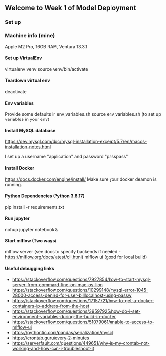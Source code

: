 ## Welcome to Week 1 of Model Deployment

### Set up

### Machine info (mine)
Apple M2 Pro, 16GB RAM, Ventura 13.3.1

#### Set up VirtualEnv
virtualenv venv
source venv/bin/activate

#### Teardown virtual env
deactivate

#### Env variables

Provide some defaults in env_variables.sh
source env_variables.sh (to set up variables in your env)

#### Install MySQL database
https://dev.mysql.com/doc/mysql-installation-excerpt/5.7/en/macos-installation-notes.html

I set up a username "application" and password "passpass"

#### Install Docker
https://docs.docker.com/engine/install/
Make sure your docker deamon is running. 


#### Python Dependencies (Python 3.8.17)
pip install -r requirements.txt


#### Run jupyter
nohup jupyter notebook &

#### Start mlflow (Two ways)
mlflow server 
(see docs to specify backends if needed - https://mlflow.org/docs/latest/cli.html)
mlflow ui (good for local build)




#### Useful debugging links
* https://stackoverflow.com/questions/7927854/how-to-start-mysql-server-from-command-line-on-mac-os-lion
* https://stackoverflow.com/questions/10299148/mysql-error-1045-28000-access-denied-for-user-billlocalhost-using-passw
* https://stackoverflow.com/questions/17157721/how-to-get-a-docker-containers-ip-address-from-the-host
* https://stackoverflow.com/questions/39597925/how-do-i-set-environment-variables-during-the-build-in-docker
* https://stackoverflow.com/questions/51079061/unable-to-access-to-mlflow-ui
* https://pythontic.com/pandas/serialization/mysql
* https://crontab.guru/every-2-minutes
* https://serverfault.com/questions/449651/why-is-my-crontab-not-working-and-how-can-i-troubleshoot-it







